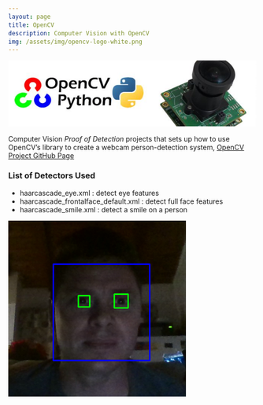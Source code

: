 ```yaml
---
layout: page
title: OpenCV
description: Computer Vision with OpenCV
img: /assets/img/opencv-logo-white.png
---
```


[![OpenCV Logo][Logo]](https://jeremywood-ai.github.io/OpenCV/ "Jeremy's OpenCV Page")

Computer Vision *Proof of Detection* projects that sets up how to use OpenCV’s library to create a webcam person-detection system, 
[OpenCV Project GitHub Page](https://jeremywood-ai.github.io/OpenCV/ "Jeremy's OpenCV Page")

### List of Detectors Used

- haarcascade_eye.xml : detect eye features
- haarcascade_frontalface_default.xml : detect full face features
- haarcascade_smile.xml : detect a smile on a person

[![Capture Example][OpenCV]][OpenCV]

[OpenCV]: /assets/img/openCV_Capture1.png
[Logo]: /assets/img/OpenCV-with-Python-658x174.jpg